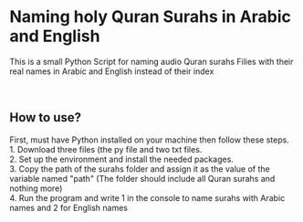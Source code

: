 <h1>Naming holy Quran Surahs in Arabic and English</h1>

<p>
This is a small Python Script for naming audio Quran surahs Filies with their real names in Arabic and English instead of their index
</p>
</br>
<h2>How to use?</h2>
<p>
First, must have Python installed on your machine then follow these steps.</br>
  1. Download three files (the py file and two txt files.</br>
  2. Set up the environment and install the needed packages. </br>
  3. Copy the path of the surahs folder and assign it as the value of the variable named "path" (The folder should include all Quran surahs and nothing more)</br>
  4. Run the program and write 1 in the console to name surahs with Arabic names and 2 for English names</br>
</p>
</hr>
